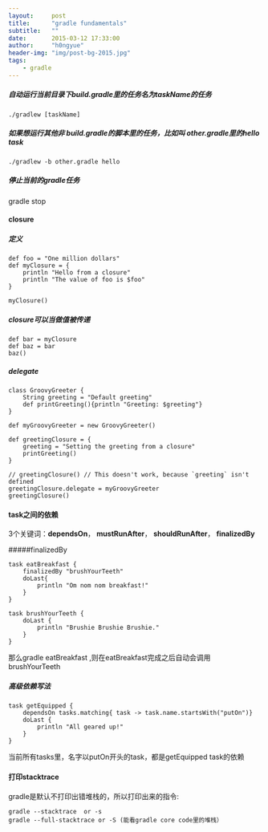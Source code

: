 ```yaml
---
layout:     post
title:      "gradle fundamentals"
subtitle:   ""
date:       2015-03-12 17:33:00
author:     "h0ngyue"
header-img: "img/post-bg-2015.jpg"
tags:
    - gradle
---
```


##### 自动运行当前目录下build.gradle里的任务名为taskName的任务
 
```
./gradlew [taskName]
```

##### 如果想运行其他非 build.gradle的脚本里的任务，比如叫 other.gradle里的hello task

```
./gradlew -b other.gradle hello
```

##### 停止当前的gradle任务
gradle stop

#### closure

##### 定义
```
def foo = "One million dollars"
def myClosure = {
    println "Hello from a closure"
    println "The value of foo is $foo"
}

myClosure()
```

##### closure可以当做值被传递

```
def bar = myClosure
def baz = bar
baz()
```

##### delegate

```
class GroovyGreeter {
    String greeting = "Default greeting"
    def printGreeting(){println "Greeting: $greeting"}
}

def myGroovyGreeter = new GroovyGreeter()

def greetingClosure = {
    greeting = "Setting the greeting from a closure"
    printGreeting()
}

// greetingClosure() // This doesn't work, because `greeting` isn't defined
greetingClosure.delegate = myGroovyGreeter
greetingClosure()
```

#### task之间的依赖
3个关键词：**dependsOn**， **mustRunAfter**， **shouldRunAfter**， **finalizedBy**

#####finalizedBy

```
task eatBreakfast {
    finalizedBy "brushYourTeeth"
    doLast{
        println "Om nom nom breakfast!"
    }
}

task brushYourTeeth {
    doLast {
        println "Brushie Brushie Brushie."
    }
}
```

那么gradle eatBreakfast ,则在eatBreakfast完成之后自动会调用brushYourTeeth

##### 高级依赖写法

```
task getEquipped {
    dependsOn tasks.matching{ task -> task.name.startsWith("putOn")}
    doLast {
        println "All geared up!"
    }
}
```

当前所有tasks里，名字以putOn开头的task，都是getEquipped task的依赖

#### 打印stacktrace

gradle是默认不打印出错堆栈的，所以打印出来的指令:

```
gradle --stacktrace  or -s
gradle --full-stacktrace or -S (能看gradle core code里的堆栈）
```